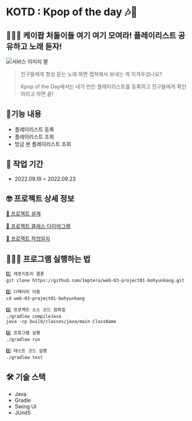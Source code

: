 # KOTD : Kpop of the day 🎶🎤

## 🙋🏻‍♀️ 케이팝 처돌이들 여기 여기 모여라! 플레이리스트 공유하고 노래 듣자!

![서비스 이미지 짤](https://user-images.githubusercontent.com/65386533/191885725-e947e798-e227-428a-afbe-062a2f1135c4.jpg)

> 친구들에게 항상 듣는 노래 화면 캡쳐해서 보내는 게 지겨우셨나요?
> 
> Kpop of the Day에서는 내가 만든 플레이리스트를 등록하고 친구들에게 확인하라고 하면 끝!

## 📝기능 내용
- 플레이리스트 등록
- 플레이리스트 조회
- 방금 본 플레이리스트 조회

## 📆 작업 기간
- 2022.09.19 ~ 2022.09.23

## 🤓 프로젝트 상세 정보
[🔗 프로젝트 설계]()

[🔗 프로젝트 클래스 다이어그램]()

[🔗 프로젝트 작업일지]()

## 👩🏻‍💻 프로그램 실행하는 법
```
1️⃣ 레포지토리 클론
git clone https://github.com/1mptera/web-03-project01-bohyunkang.git

2️⃣ 디렉터리 이동
cd web-03-project01-bohyunkang

3️⃣ 프로젝트 소스 코드 컴파일
./gradlew compileJava
java -cp build/classes/java/main ClassName

4️⃣ 프로그램 실행
./gradlew run

5️⃣ 테스트 코드 실행
./gradlew test
```

## 🛠 기술 스택
- Java
- Gradle
- Swing UI
- JUnit5
